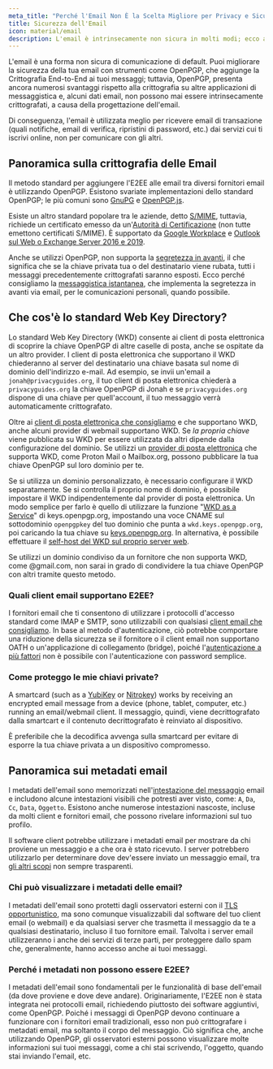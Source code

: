 ```yaml
---
meta_title: "Perché l'Email Non È la Scelta Migliore per Privacy e Sicurezza - Privacy Guides"
title: Sicurezza dell'Email
icon: material/email
description: L'email è intrinsecamente non sicura in molti modi; ecco alcune delle motivazioni per cui non è la nostra scelta principale per le comunicazioni sicure.
---
```


L'email è una forma non sicura di comunicazione di default. Puoi migliorare la sicurezza della tua email con strumenti come OpenPGP, che aggiunge la Crittografia End-to-End ai tuoi messaggi; tuttavia, OpenPGP, presenta ancora numerosi svantaggi rispetto alla crittografia su altre applicazioni di messaggistica e, alcuni dati email, non possono mai essere intrinsecamente crittografati, a causa della progettazione dell'email.

Di conseguenza, l'email è utilizzata meglio per ricevere email di transazione (quali notifiche, email di verifica, ripristini di password, etc.) dai servizi cui ti iscrivi online, non per comunicare con gli altri.

## Panoramica sulla crittografia delle Email

Il metodo standard per aggiungere l'E2EE alle email tra diversi fornitori email è utilizzando OpenPGP. Esistono svariate implementazioni dello standard OpenPGP; le più comuni sono [GnuPG](https://en.wikipedia.org/wiki/GNU_Privacy_Guard) e [OpenPGP.js](https://openpgpjs.org).

Esiste un altro standard popolare tra le aziende, detto [S/MIME](https://en.wikipedia.org/wiki/S/MIME), tuttavia, richiede un certificato emesso da un'[Autorità di Certificazione](https://en.wikipedia.org/wiki/Certificate_authority) (non tutte emettono certificati S/MIME). È supportato da [Google Workplace](https://support.google.com/a/topic/9061730) e [Outlook sul Web o Exchange Server 2016 e 2019](https://support.office.com/article/encrypt-messages-by-using-s-mime-in-outlook-on-the-web-878c79fc-7088-4b39-966f-14512658f480).

Anche se utilizzi OpenPGP, non supporta la [segretezza in avanti](https://en.wikipedia.org/wiki/Forward_secrecy), il che significa che se la chiave privata tua o del destinatario viene rubata, tutti i messaggi precedentemente crittografati saranno esposti. Ecco perché consigliamo la [messaggistica istantanea](../real-time-communication.md), che implementa la segretezza in avanti via email, per le comunicazioni personali, quando possibile.

## Che cos'è lo standard Web Key Directory?

Lo standard Web Key Directory (WKD) consente ai client di posta elettronica di scoprire la chiave OpenPGP di altre caselle di posta, anche se ospitate da un altro provider. I client di posta elettronica che supportano il WKD chiederanno al server del destinatario una chiave basata sul nome di dominio dell'indirizzo e-mail. Ad esempio, se invii un'email a `jonah@privacyguides.org`, il tuo client di posta elettronica chiederà a `privacyguides.org` la chiave OpenPGP di Jonah e se `privacyguides.org` dispone di una chiave per quell'account, il tuo messaggio verrà automaticamente crittografato.

Oltre ai [client di posta elettronica che consigliamo](../email-clients.md) e che supportano WKD, anche alcuni provider di webmail supportano WKD. Se *la propria chiave* viene pubblicata su WKD per essere utilizzata da altri dipende dalla configurazione del dominio. Se utilizzi un [provider di posta elettronica](../email.md#openpgp-compatible-services) che supporta WKD, come Proton Mail o Mailbox.org, possono pubblicare la tua chiave OpenPGP sul loro dominio per te.

Se si utilizza un dominio personalizzato, è necessario configurare il WKD separatamente. Se si controlla il proprio nome di dominio, è possibile impostare il WKD indipendentemente dal provider di posta elettronica. Un modo semplice per farlo è quello di utilizzare la funzione "[WKD as a Service](https://keys.openpgp.org/about/usage#wkd-as-a-service)" di keys.openpgp.org, impostando una voce CNAME sul sottodominio `openpgpkey` del tuo dominio che punta a `wkd.keys.openpgp.org`, poi caricando la tua chiave su [keys.openpgp.org](https://keys.openpgp.org). In alternativa, è possibile effettuare il [self-host del WKD sul proprio server web](https://wiki.gnupg.org/WKDHosting).

Se utilizzi un dominio condiviso da un fornitore che non supporta WKD, come @gmail.com, non sarai in grado di condividere la tua chiave OpenPGP con altri tramite questo metodo.

### Quali client email supportano E2EE?

I fornitori email che ti consentono di utilizzare i protocolli d'accesso standard come IMAP e SMTP, sono utilizzabili con qualsiasi [client email che consigliamo](../email-clients.md). In base al metodo d'autenticazione, ciò potrebbe comportare una riduzione della sicurezza se il fornitore o il client email non supportano OATH o un'applicazione di collegamento (bridge), poiché l'[autenticazione a più fattori](multi-factor-authentication.md) non è possibile con l'autenticazione con password semplice.

### Come proteggo le mie chiavi private?

A smartcard (such as a [YubiKey](https://support.yubico.com/hc/articles/360013790259-Using-Your-YubiKey-with-OpenPGP) or [Nitrokey](../multi-factor-authentication.md#nitrokey)) works by receiving an encrypted email message from a device (phone, tablet, computer, etc.) running an email/webmail client. Il messaggio, quindi, viene decrittografato dalla smartcart e il contenuto decrittografato è reinviato al dispositivo.

È preferibile che la decodifica avvenga sulla smartcard per evitare di esporre la tua chiave privata a un dispositivo compromesso.

## Panoramica sui metadati email

I metadati dell'email sono memorizzati nell'[intestazione del messaggio](https://en.wikipedia.org/wiki/Email#Message_header) email e includono alcune intestazioni visibili che potresti aver visto, come: `A`, `Da`, `Cc`, `Data`, `Oggetto`. Esistono anche numerose intestazioni nascoste, incluse da molti client e fornitori email, che possono rivelare informazioni sul tuo profilo.

Il software client potrebbe utilizzare i metadati email per mostrare da chi proviene un messaggio e a che ora è stato ricevuto. I server potrebbero utilizzarlo per determinare dove dev'essere inviato un messaggio email, tra [gli altri scopi](https://en.wikipedia.org/wiki/Email#Message_header) non sempre trasparenti.

### Chi può visualizzare i metadati delle email?

I metadati dell'email sono protetti dagli osservatori esterni con il [TLS opportunistico](https://en.wikipedia.org/wiki/Opportunistic_TLS), ma sono comunque visualizzabili dal software del tuo client email (o webmail) e da qualsiasi server che trasmetta il messaggio da te a qualsiasi destinatario, incluso il tuo fornitore email. Talvolta i server email utilizzeranno i anche dei servizi di terze parti, per proteggere dallo spam che, generalmente, hanno accesso anche ai tuoi messaggi.

### Perché i metadati non possono essere E2EE?

I metadati dell'email sono fondamentali per le funzionalità di base dell'email (da dove proviene e dove deve andare). Originariamente, l'E2EE non è stata integrata nei protocolli email, richiedendo piuttosto dei software aggiuntivi, come OpenPGP. Poiché i messaggi di OpenPGP devono continuare a funzionare con i fornitori email tradizionali, esso non può crittografare i metadati email, ma soltanto il corpo del messaggio. Ciò significa che, anche utilizzando OpenPGP, gli osservatori esterni possono visualizzare molte informazioni sui tuoi messaggi, come a chi stai scrivendo, l'oggetto, quando stai inviando l'email, etc.
